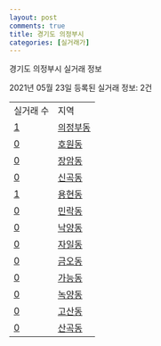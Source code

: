 ```yaml
---
layout: post
comments: true
title: 경기도 의정부시
categories: [실거래가]
---
```


경기도 의정부시 실거래 정보

2021년 05월 23일 등록된 실거래 정보: 2건


<table>
  <tr>
    <td>실거래 수</td>
    <td>지역</td>
  </tr>

  
  <tr>
    <td><a href="4115010100.html">1</a></td>
    <td><a href="4115010100.html">의정부동</a></td>
  </tr>
    

  <tr>
    <td><a href="4115010200.html">0</a></td>
    <td><a href="4115010200.html">호원동</a></td>
  </tr>
    

  <tr>
    <td><a href="4115010300.html">0</a></td>
    <td><a href="4115010300.html">장암동</a></td>
  </tr>
    

  <tr>
    <td><a href="4115010400.html">0</a></td>
    <td><a href="4115010400.html">신곡동</a></td>
  </tr>
    

  <tr>
    <td><a href="4115010500.html">1</a></td>
    <td><a href="4115010500.html">용현동</a></td>
  </tr>
    

  <tr>
    <td><a href="4115010600.html">0</a></td>
    <td><a href="4115010600.html">민락동</a></td>
  </tr>
    

  <tr>
    <td><a href="4115010700.html">0</a></td>
    <td><a href="4115010700.html">낙양동</a></td>
  </tr>
    

  <tr>
    <td><a href="4115010800.html">0</a></td>
    <td><a href="4115010800.html">자일동</a></td>
  </tr>
    

  <tr>
    <td><a href="4115010900.html">0</a></td>
    <td><a href="4115010900.html">금오동</a></td>
  </tr>
    

  <tr>
    <td><a href="4115011000.html">0</a></td>
    <td><a href="4115011000.html">가능동</a></td>
  </tr>
    

  <tr>
    <td><a href="4115011100.html">0</a></td>
    <td><a href="4115011100.html">녹양동</a></td>
  </tr>
    

  <tr>
    <td><a href="4115011200.html">0</a></td>
    <td><a href="4115011200.html">고산동</a></td>
  </tr>
    

  <tr>
    <td><a href="4115011300.html">0</a></td>
    <td><a href="4115011300.html">산곡동</a></td>
  </tr>
    


</table>
    